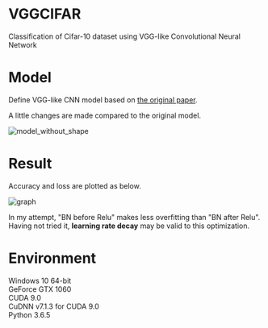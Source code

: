 # VGGCIFAR
Classification of Cifar-10 dataset using VGG-like Convolutional Neural Network

# Model
Define VGG-like CNN model based on [the original paper](https://arxiv.org/pdf/1409.1556/).  
  
A little changes are made compared to the original model.
  
  
  
![model_without_shape](https://user-images.githubusercontent.com/20081122/39403379-8866d15e-4bb5-11e8-8adf-28910cb35c38.png)

# Result
Accuracy and loss are plotted as below.  
  
![graph](https://user-images.githubusercontent.com/20081122/39403363-349c808c-4bb5-11e8-82c8-ab55b70ffe0e.PNG)  
  
In my attempt, "BN before Relu" makes less overfitting than "BN after Relu".  
Having not tried it, **learning rate decay** may be valid to this optimization. 

# Environment
Windows 10 64-bit  
GeForce GTX 1060  
CUDA 9.0  
CuDNN v7.1.3 for CUDA 9.0  
Python 3.6.5 
